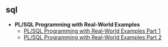 ## sql

* **PL/SQL Programming with Real-World Examples**
    * [PL/SQL Programming with Real-World Examples Part 1](http://1ink.cc/Omx8o)
    * [PL/SQL Programming with Real-World Examples Part 2](http://1ink.cc/8jThh)
